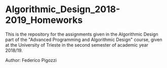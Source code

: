 # Algorithmic_Design_2018-2019_Homeworks
This is the repository for the assignments given in the Algorithmic Design part of the "Advanced Programming and Algorithmic Design" course, given at the University of Trieste in the second semester of academic year 2018/19. 

Author: Federico Pigozzi
